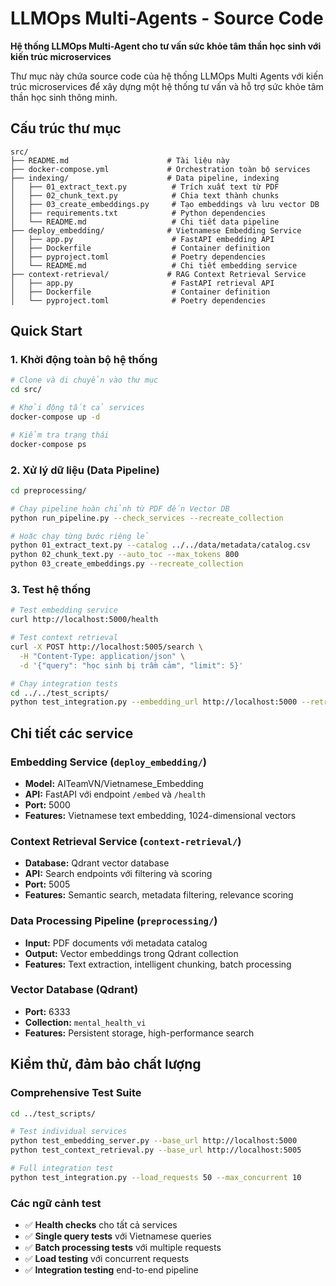 # LLMOps Multi-Agents - Source Code

 **Hệ thống LLMOps Multi-Agent cho tư vấn sức khỏe tâm thần học sinh với kiến trúc microservices**

Thư mục này chứa source code của hệ thống LLMOps Multi Agents với kiến trúc microservices để xây dựng một hệ thống tư vấn và hỗ trợ sức khỏe tâm thần học sinh thông minh.


## Cấu trúc thư mục

```
src/
├── README.md                      # Tài liệu này
├── docker-compose.yml             # Orchestration toàn bộ services
├── indexing/                      # Data pipeline, indexing
│   ├── 01_extract_text.py          # Trích xuất text từ PDF
│   ├── 02_chunk_text.py            # Chia text thành chunks
│   ├── 03_create_embeddings.py     # Tạo embeddings và lưu vector DB
│   ├── requirements.txt            # Python dependencies
│   └── README.md                   # Chi tiết data pipeline
├── deploy_embedding/              # Vietnamese Embedding Service
│   ├── app.py                      # FastAPI embedding API
│   ├── Dockerfile                  # Container definition
│   ├── pyproject.toml              # Poetry dependencies
│   └── README.md                   # Chi tiết embedding service
├── context-retrieval/             # RAG Context Retrieval Service  
│   ├── app.py                      # FastAPI retrieval API
│   ├── Dockerfile                  # Container definition
│   └── pyproject.toml              # Poetry dependencies
```

## Quick Start

### 1. Khởi động toàn bộ hệ thống

```bash
# Clone và di chuyển vào thư mục
cd src/

# Khởi động tất cả services
docker-compose up -d

# Kiểm tra trạng thái
docker-compose ps
```

### 2. Xử lý dữ liệu (Data Pipeline)

```bash
cd preprocessing/

# Chạy pipeline hoàn chỉnh từ PDF đến Vector DB
python run_pipeline.py --check_services --recreate_collection

# Hoặc chạy từng bước riêng lẻ
python 01_extract_text.py --catalog ../../data/metadata/catalog.csv
python 02_chunk_text.py --auto_toc --max_tokens 800
python 03_create_embeddings.py --recreate_collection
```

### 3. Test hệ thống

```bash
# Test embedding service
curl http://localhost:5000/health

# Test context retrieval
curl -X POST http://localhost:5005/search \
  -H "Content-Type: application/json" \
  -d '{"query": "học sinh bị trầm cảm", "limit": 5}'

# Chạy integration tests
cd ../../test_scripts/
python test_integration.py --embedding_url http://localhost:5000 --retrieval_url http://localhost:5005
```

## Chi tiết các service

### Embedding Service (`deploy_embedding/`)
- **Model:** AITeamVN/Vietnamese_Embedding
- **API:** FastAPI với endpoint `/embed` và `/health`
- **Port:** 5000
- **Features:** Vietnamese text embedding, 1024-dimensional vectors

### Context Retrieval Service (`context-retrieval/`)
- **Database:** Qdrant vector database
- **API:** Search endpoints với filtering và scoring
- **Port:** 5005
- **Features:** Semantic search, metadata filtering, relevance scoring

### Data Processing Pipeline (`preprocessing/`)
- **Input:** PDF documents với metadata catalog
- **Output:** Vector embeddings trong Qdrant collection
- **Features:** Text extraction, intelligent chunking, batch processing

### Vector Database (Qdrant)
- **Port:** 6333
- **Collection:** `mental_health_vi`
- **Features:** Persistent storage, high-performance search

## Kiểm thử, đảm bảo chất lượng

### Comprehensive Test Suite
```bash
cd ../test_scripts/

# Test individual services
python test_embedding_server.py --base_url http://localhost:5000
python test_context_retrieval.py --base_url http://localhost:5005

# Full integration test
python test_integration.py --load_requests 50 --max_concurrent 10
```

### Các ngữ cảnh test
- ✅ **Health checks** cho tất cả services
- ✅ **Single query tests** với Vietnamese queries
- ✅ **Batch processing tests** với multiple requests
- ✅ **Load testing** với concurrent requests
- ✅ **Integration testing** end-to-end pipeline

